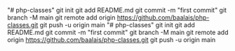 "# php-classes"  git init git add README.md git commit -m "first commit" git branch -M main git remote add origin https://github.com/baalais/php-classes.git git push -u origin main
"# php-classes"  git init git add README.md git commit -m "first commit" git branch -M main git remote add origin https://github.com/baalais/php-classes.git git push -u origin main
